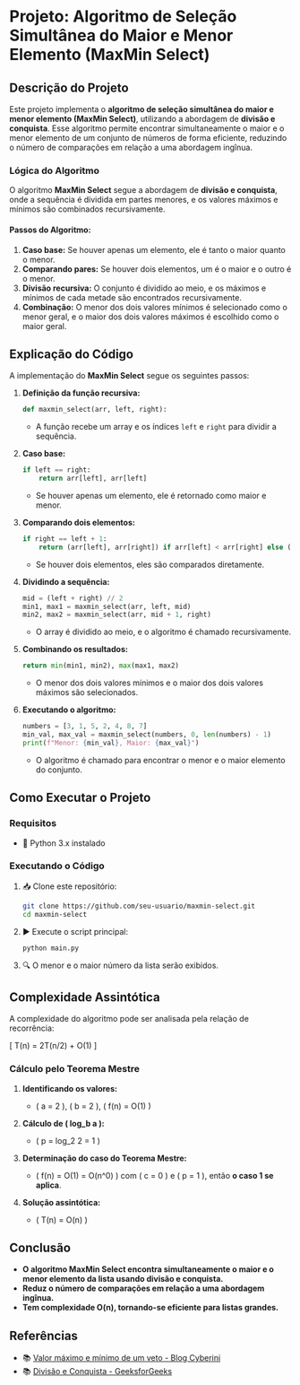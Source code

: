 # Projeto: Algoritmo de Seleção Simultânea do Maior e Menor Elemento (MaxMin Select)

## Descrição do Projeto

Este projeto implementa o **algoritmo de seleção simultânea do maior e menor elemento (MaxMin Select)**, utilizando a abordagem de **divisão e conquista**. Esse algoritmo permite encontrar simultaneamente o maior e o menor elemento de um conjunto de números de forma eficiente, reduzindo o número de comparações em relação a uma abordagem ingînua.

### Lógica do Algoritmo

O algoritmo **MaxMin Select** segue a abordagem de **divisão e conquista**, onde a sequência é dividida em partes menores, e os valores máximos e mínimos são combinados recursivamente.

#### **Passos do Algoritmo:**
1. **Caso base:** Se houver apenas um elemento, ele é tanto o maior quanto o menor.
2. **Comparando pares:** Se houver dois elementos, um é o maior e o outro é o menor.
3. **Divisão recursiva:** O conjunto é dividido ao meio, e os máximos e mínimos de cada metade são encontrados recursivamente.
4. **Combinação:** O menor dos dois valores mínimos é selecionado como o menor geral, e o maior dos dois valores máximos é escolhido como o maior geral.

## Explicação do Código
A implementação do **MaxMin Select** segue os seguintes passos:

1. **Definição da função recursiva:**
   ```python
   def maxmin_select(arr, left, right):
   ```
   - A função recebe um array e os índices `left` e `right` para dividir a sequência.

2. **Caso base:**
   ```python
   if left == right:
       return arr[left], arr[left]
   ```
   - Se houver apenas um elemento, ele é retornado como maior e menor.

3. **Comparando dois elementos:**
   ```python
   if right == left + 1:
       return (arr[left], arr[right]) if arr[left] < arr[right] else (arr[right], arr[left])
   ```
   - Se houver dois elementos, eles são comparados diretamente.

4. **Dividindo a sequência:**
   ```python
   mid = (left + right) // 2
   min1, max1 = maxmin_select(arr, left, mid)
   min2, max2 = maxmin_select(arr, mid + 1, right)
   ```
   - O array é dividido ao meio, e o algoritmo é chamado recursivamente.

5. **Combinando os resultados:**
   ```python
   return min(min1, min2), max(max1, max2)
   ```
   - O menor dos dois valores mínimos e o maior dos dois valores máximos são selecionados.

6. **Executando o algoritmo:**
   ```python
   numbers = [3, 1, 5, 2, 4, 8, 7]
   min_val, max_val = maxmin_select(numbers, 0, len(numbers) - 1)
   print(f"Menor: {min_val}, Maior: {max_val}")
   ```
   - O algoritmo é chamado para encontrar o menor e o maior elemento do conjunto.

## Como Executar o Projeto

### Requisitos
- 🐍 Python 3.x instalado

### Executando o Código
1. 📥 Clone este repositório:
   ```sh
   git clone https://github.com/seu-usuario/maxmin-select.git
   cd maxmin-select
   ```
2. ▶️ Execute o script principal:
   ```sh
   python main.py
   ```
3. 🔍 O menor e o maior número da lista serão exibidos.

## Complexidade Assintótica

A complexidade do algoritmo pode ser analisada pela relação de recorrência:

\[
T(n) = 2T(n/2) + O(1)
\]

### **Cálculo pelo Teorema Mestre**
1. **Identificando os valores:**
   - \( a = 2 \), \( b = 2 \), \( f(n) = O(1) \)

2. **Cálculo de \( log_b a \):**
   - \( p = log_2 2 = 1 \)

3. **Determinação do caso do Teorema Mestre:**
   - \( f(n) = O(1) = O(n^0) \) com \( c = 0 \) e \( p = 1 \), então **o caso 1 se aplica**.

4. **Solução assintótica:**
   - \( T(n) = O(n) \)

## Conclusão

- **O algoritmo MaxMin Select encontra simultaneamente o maior e o menor elemento da lista usando divisão e conquista.**
- **Reduz o número de comparações em relação a uma abordagem ingînua.**
- **Tem complexidade O(n), tornando-se eficiente para listas grandes.**

## Referências

- 📚 [Valor máximo e mínimo de um veto - Blog Cyberini](https://www.blogcyberini.com/2017/09/maximo-e-minimo-de-um-vetor.html)
- 📚 [Divisão e Conquista - GeeksforGeeks](https://www.geeksforgeeks.org/divide-and-conquer/)
